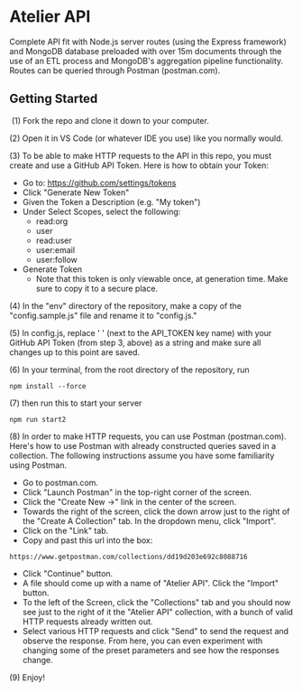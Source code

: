 # Atelier API
Complete API fit with Node.js server routes (using the Express framework) and MongoDB database preloaded with over 15m documents through the use of an ETL process and MongoDB's aggregation pipeline functionality. Routes can be queried through Postman (postman.com).
​
## Getting Started
​
(1) Fork the repo and clone it down to your computer.

(2) Open it in VS Code (or whatever IDE you use) like you normally would.

(3) To be able to make HTTP requests to the API in this repo, you must create and use a GitHub API Token. Here is how to obtain your Token:
- Go to: https://github.com/settings/tokens
- Click "Generate New Token"
- Given the Token a Description (e.g. "My token")
- Under Select Scopes, select the following:
  - read:org
  - user
  - read:user
  - user:email
  - user:follow
- Generate Token
  - Note that this token is only viewable once, at generation time. Make sure to copy it to a secure place.

(4) In the "env" directory of the repository, make a copy of the "config.sample.js" file and rename it to "config.js."

(5) In config.js, replace ' ' (next to the API_TOKEN key name) with your GitHub API Token (from step 3, above) as a string and make sure all changes up to this point are saved.

(6) In your terminal, from the root directory of the repository, run
​
```
npm install --force
```
(7) then run this to start your server
```
npm run start2
```

(8) In order to make HTTP requests, you can use Postman (postman.com). Here's how to use Postman with already constructed queries saved in a collection. The following instructions assume you have some familiarity using Postman.
  - Go to postman.com.
  - Click "Launch Postman" in the top-right corner of the screen.
  - Click the "Create New ->" link in the center of the screen.
  - Towards the right of the screen, click the down arrow just to the right of the "Create A Collection" tab. In the dropdown menu, click "Import".
  - Click on the "Link" tab.
  - Copy and past this url into the box:
  ```
  https://www.getpostman.com/collections/dd19d203e692c8088716
  ```
  - Click "Continue" button.
  - A file should come up with a name of "Atelier API". Click the "Import" button.
  - To the left of the Screen, click the "Collections" tab and you should now see just to the right of it the "Atelier API" collection, with a bunch of valid HTTP requests already written out.
  - Select various HTTP requests and click "Send" to send the request and observe the response. From here, you can even experiment with changing some of the preset parameters and see how the responses change.

  (9) Enjoy!